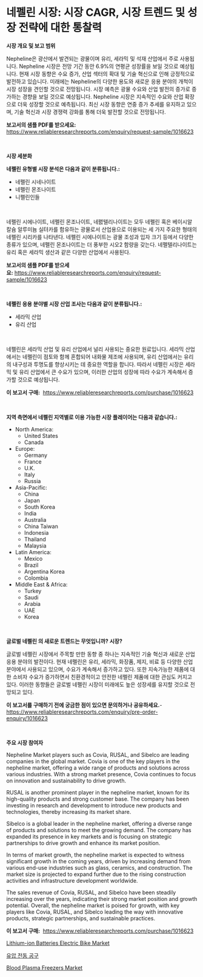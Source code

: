 <p><h1>네펠린 시장: 시장 CAGR, 시장 트렌드 및 성장 전략에 대한 통찰력</h1></p><p><strong>시장 개요 및 보고 범위</strong></p>
<p><p>Nepheline은 광산에서 발견되는 광물이며 유리, 세라믹 및 석재 산업에서 주로 사용됩니다. Nepheline 시장은 전망 기간 동안 6.9%의 연평균 성장률을 보일 것으로 예상됩니다. 현재 시장 동향은 수요 증가, 산업 섹터의 확대 및 기술 혁신으로 인해 긍정적으로 발전하고 있습니다. 미래에는 Nepheline의 다양한 용도와 새로운 응용 분야의 개척이 시장 성장을 견인할 것으로 전망됩니다. 시장 예측은 광물 수요와 산업 발전의 증가로 증가하는 경향을 보일 것으로 예상됩니다. Nepheline 시장은 지속적인 수요와 산업 확장으로 더욱 성장할 것으로 예측됩니다. 최신 시장 동향은 연중 증가 추세를 유지하고 있으며, 기술 혁신과 시장 경쟁력 강화를 통해 더욱 발전할 것으로 전망됩니다.</p></p>
<p><strong>보고서의 샘플 PDF를 받으세요:</strong> <a href="https://www.reliableresearchreports.com/enquiry/request-sample/1016623">https://www.reliableresearchreports.com/enquiry/request-sample/1016623</a></p>
<p>&nbsp;</p>
<p><strong>시장 세분화</strong></p>
<p><strong>네펠린 유형별 시장 분석은 다음과 같이 분류됩니다.:</strong></p>
<p><ul><li>네펠린 시네나이트</li><li>네펠린 몬조나이트</li><li>니펠린인들</li></ul></p>
<p>&nbsp;</p>
<p><p>네펠린 시에나이트, 네펠린 몬조나이트, 네펤텔리나이트는 모두 네펠린 혹은 베이시알 칼슘 알루미늄 실텨카를 함유하는 광물로서 산업용으로 이용되는 세 가지 주요한 형태의 네펠린 시리카를 나타낸다. 네펠린 시에나이트는 광물 조성과 입자 크기 등에서 다양한 종류가 있으며, 네펠린 몬조나이트는 더 풍부한 시오2 함량을 갖는다. 네펠텔리나이트는 유리 혹은 세라믹 생산과 같은 다양한 산업에서 사용된다.</p></p>
<p><strong>보고서의 샘플 PDF를 받으세요:</strong>&nbsp;<a href="https://www.reliableresearchreports.com/enquiry/request-sample/1016623">https://www.reliableresearchreports.com/enquiry/request-sample/1016623</a></p>
<p>&nbsp;</p>
<p><strong> 네펠린 응용 분야별 시장 산업 조사는 다음과 같이 분류됩니다.:</strong></p>
<p><ul><li>세라믹 산업</li><li>유리 산업</li></ul></p>
<p>&nbsp;</p>
<p><p>네펠린은 세라믹 산업 및 유리 산업에서 널리 사용되는 중요한 원료입니다. 세라믹 산업에서는 네펠린이 점토와 함께 혼합되어 내화물 제조에 사용되며, 유리 산업에서는 유리의 내구성과 투명도를 향상시키는 데 중요한 역할을 합니다. 따라서 네펠린 시장은 세라믹 및 유리 산업에서 큰 수요가 있으며, 이러한 산업의 성장에 따라 수요가 계속해서 증가할 것으로 예상됩니다.</p></p>
<p><strong>이 보고서 구매:</strong>&nbsp; <a href="https://www.reliableresearchreports.com/purchase/1016623">https://www.reliableresearchreports.com/purchase/1016623</a></p>
<p>&nbsp;</p>
<p><strong>지역 측면에서 네펠린 지역별로 이용 가능한 시장 플레이어는 다음과 같습니다.:</strong></p>
<p><ul>
    <li>
        North America:
        <ul>
            <li>United States</li>
            <li>Canada</li>
        </ul>
    </li>
    <li>
        Europe:
        <ul>
            <li>Germany</li>
            <li>France</li>
            <li>U.K.</li>
            <li>Italy</li>
            <li>Russia</li>
        </ul>
    </li>
    <li>
        Asia-Pacific:
        <ul>
            <li>China</li>
            <li>Japan</li>
            <li>South Korea</li>
            <li>India</li>
            <li>Australia</li>
            <li>China Taiwan</li>
            <li>Indonesia</li>
            <li>Thailand</li>
            <li>Malaysia</li>
        </ul>
    </li>
    <li>
        Latin America:
        <ul>
            <li>Mexico</li>
            <li>Brazil</li>
            <li>Argentina Korea</li>
            <li>Colombia</li>
        </ul>
    </li>
    <li>
        Middle East & Africa:
        <ul>
            <li>Turkey</li>
            <li>Saudi</li>
            <li>Arabia</li>
            <li>UAE</li>
            <li>Korea</li>
        </ul>
    </li>
    </ul></p>
<p>&nbsp;</p>
<p><strong>글로벌 네펠린 의 새로운 트렌드는 무엇입니까? 시장?</strong></p>
<p><p>글로벌 네펠린 시장에서 주목할 만한 동향 중 하나는 지속적인 기술 혁신과 새로운 산업 응용 분야의 발전이다. 현재 네펠린은 유리, 세라믹, 화장품, 제지, 비료 등 다양한 산업 분야에서 사용되고 있으며, 수요가 계속해서 증가하고 있다. 또한 지속가능한 제품에 대한 소비자 수요가 증가하면서 친환경적이고 안전한 네펠린 제품에 대한 관심도 커지고 있다. 이러한 동향들은 글로벌 네펠린 시장이 미래에도 높은 성장세를 유지할 것으로 전망되고 있다.</p></p>
<p><strong>이 보고서를 구매하기 전에 궁금한 점이 있으면 문의하거나 공유하세요.</strong>- <a href="https://www.reliableresearchreports.com/enquiry/pre-order-enquiry/1016623">https://www.reliableresearchreports.com/enquiry/pre-order-enquiry/1016623</a></p>
<p>&nbsp;</p>
<p><strong>주요 시장 참여자</strong></p>
<p><p>Nepheline Market players such as Covia, RUSAL, and Sibelco are leading companies in the global market. Covia is one of the key players in the nepheline market, offering a wide range of products and solutions across various industries. With a strong market presence, Covia continues to focus on innovation and sustainability to drive growth.</p><p>RUSAL is another prominent player in the nepheline market, known for its high-quality products and strong customer base. The company has been investing in research and development to introduce new products and technologies, thereby increasing its market share.</p><p>Sibelco is a global leader in the nepheline market, offering a diverse range of products and solutions to meet the growing demand. The company has expanded its presence in key markets and is focusing on strategic partnerships to drive growth and enhance its market position.</p><p>In terms of market growth, the nepheline market is expected to witness significant growth in the coming years, driven by increasing demand from various end-use industries such as glass, ceramics, and construction. The market size is projected to expand further due to the rising construction activities and infrastructure development worldwide.</p><p>The sales revenue of Covia, RUSAL, and Sibelco have been steadily increasing over the years, indicating their strong market position and growth potential. Overall, the nepheline market is poised for growth, with key players like Covia, RUSAL, and Sibelco leading the way with innovative products, strategic partnerships, and sustainable practices.</p></p>
<p><strong>이 보고서 구매:</strong>&nbsp;&nbsp;<a href="https://www.reliableresearchreports.com/purchase/1016623">https://www.reliableresearchreports.com/purchase/1016623</a></p>
<p><p><a href="https://github.com/Hazelklievgspy6vdcsmu106w/Market-Research-Report-List-1/blob/main/lithium-ion-batteries-electric-bike-market.md">Lithium-ion Batteries Electric Bike Market</a></p><p><a href="https://medium.com/@derekhudtson897657/%ED%95%98%EC%9D%B4%EB%93%9C%EB%A1%9C%EB%A6%AD-%ED%8C%8C%EC%9B%8C-%ED%88%B4-%EC%8B%9C%EC%9E%A5-%EB%8F%99%ED%96%A5-%EC%98%88%EC%B8%A1-%EB%B0%8F-%EA%B2%BD%EC%9F%81-%EB%B6%84%EC%84%9D-2031%EB%85%84%EA%B9%8C%EC%A7%80-33407d043f85">유압 전동 공구</a></p><p><a href="https://view.publitas.com/reportprime-1/blood-plasma-freezers-market-size-furnishes-valuable-information-encompassing-market-share-market-trends-and-projections-spanning-from-2023-to-2030/">Blood Plasma Freezers Market</a></p></p>
